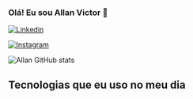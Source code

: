 ### Olá! Eu sou Allan Victor 👋
[![Linkedin](https://img.shields.io/badge/LinkedIn-0077B5?style=for-the-badge&logo=linkedin&logoColor=white
)](https://www.linkedin.com/in/allan-vaz-598501297)


[![Instagram](https://img.shields.io/badge/Instagram-E4405F?style=for-the-badge&logo=instagram&logoColor=white
)](https://www.instagram.com/allan_vvaz/)

![Allan GitHub stats](https://github-readme-stats.vercel.app/api?username=Allanvvaz&theme=dark&show_icons=true)

## Tecnologias que eu uso no meu dia
 
 <div style="display: inline-block">
  <br />
  <img
    aling="center"
    src="https://img.shields.io/badge/HTML5-E34F26?style=for-the-badge&logo=html5&logoColor=white"
    alt=""
  />
  <img
    aling="center"
    src="https://img.shields.io/badge/CSS3-1572B6?style=for-the-badge&logo=css3&logoColor=white"
    alt=""
  />
  <img
    aling="center"
    src="https://img.shields.io/badge/JavaScript-F7DF1E?style=for-the-badge&logo=javascript&logoColor=black"
    alt=""
  />
  <img
    aling="center"
    src="https://img.shields.io/badge/TypeScript-007ACC?style=for-the-badge&logo=typescript&logoColor=white"
    alt=""
  />
</div>

